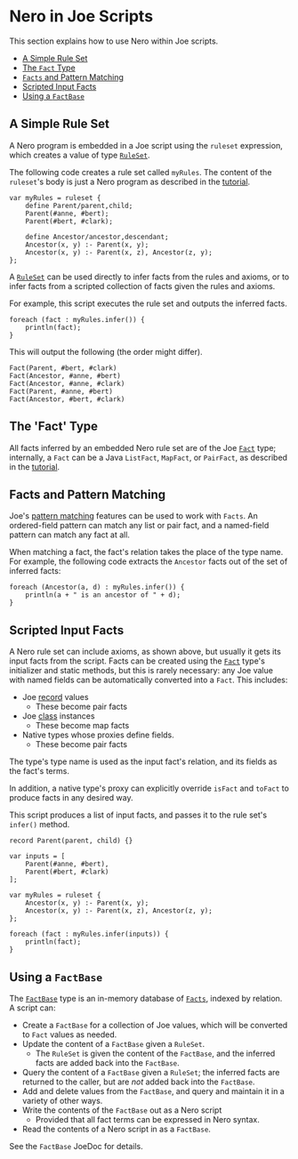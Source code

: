 # Nero in Joe Scripts

This section explains how to use Nero within Joe scripts.

- [A Simple Rule Set](#a-simple-rule-set)
- [The `Fact` Type](#the-fact-type)
- [`Facts` and Pattern Matching](#facts-and-pattern-matching)
- [Scripted Input Facts](#scripted-input-facts)
- [Using a `FactBase`](#using-a-factbase)

## A Simple Rule Set

A Nero program is embedded in a Joe script using the `ruleset`
expression, which creates a value of type 
[`RuleSet`](../library/type.joe.RuleSet.md).  

The following code creates a rule set called `myRules`.  The content
of the `ruleset`'s body is just a Nero program as described in 
the [tutorial](nero_tutorial.md).

```joe
var myRules = ruleset {
    define Parent/parent,child;
    Parent(#anne, #bert);
    Parent(#bert, #clark);

    define Ancestor/ancestor,descendant;
    Ancestor(x, y) :- Parent(x, y);
    Ancestor(x, y) :- Parent(x, z), Ancestor(z, y);
};
```

A [`RuleSet`](../library/type.joe.RuleSet.md) can be used directly to infer facts from the
rules and axioms, or to infer facts from a scripted collection of
facts given the rules and axioms.

For example, this script executes the rule set and outputs the
inferred facts.

```joe
foreach (fact : myRules.infer()) {
    println(fact);
}
```

This will output the following (the order might differ).

```
Fact(Parent, #bert, #clark)
Fact(Ancestor, #anne, #bert)
Fact(Ancestor, #anne, #clark)
Fact(Parent, #anne, #bert)
Fact(Ancestor, #bert, #clark)
```

## The 'Fact' Type

All facts inferred by an embedded Nero rule set are of the Joe
[`Fact`](../library/type.joe.Fact.md) type; internally, a `Fact` can
be a Java `ListFact`, `MapFact`, or `PairFact`, as described in the
[tutorial](nero_tutorial.md). 

## Facts and Pattern Matching

Joe's [pattern matching](../patterns.md) features can be used to work with
`Facts`.  An ordered-field pattern can match any list or pair fact, and
a named-field pattern can match any fact at all.

When matching a fact, the fact's relation takes the place of the type name.
For example, the following code extracts the `Ancestor` facts out of the
set of inferred facts:

```joe
foreach (Ancestor(a, d) : myRules.infer()) {
    println(a + " is an ancestor of " + d);
}
```

## Scripted Input Facts

A Nero rule set can include axioms, as shown above, but usually it gets its
input facts from the script. Facts can be created using the 
[`Fact`](../library/type.joe.Fact.md) type's initializer and static methods,
but this is rarely necessary: any Joe value with named fields can be 
automatically converted into a `Fact`. This includes:

- Joe [record](../records.md) values
  - These become pair facts
- Joe [class](../classes.md) instances
  - These become map facts
- Native types whose proxies define fields.
  - These become pair facts

The type's type name is used as the input fact's relation, and its 
fields as the fact's terms.

In addition, a native type's proxy can explicitly override `isFact` and 
`toFact` to produce facts in any desired way.

This script produces a list of input facts, and passes it
to the rule set's `infer()` method.

```joe
record Parent(parent, child) {}

var inputs = [
    Parent(#anne, #bert),
    Parent(#bert, #clark)
];

var myRules = ruleset {
    Ancestor(x, y) :- Parent(x, y);
    Ancestor(x, y) :- Parent(x, z), Ancestor(z, y);
};

foreach (fact : myRules.infer(inputs)) {
    println(fact);
}
```

## Using a `FactBase`

The [`FactBase`](../library/type.joe.FactBase.md) type is an in-memory database
of [`Facts`](../library/type.joe.Fact.md), indexed by relation.  A script can:

- Create a `FactBase` for a collection of Joe values, which will be converted
  to `Fact` values as needed.
- Update the content of a `FactBase` given a `RuleSet`.
  - The `RuleSet` is given the content of the `FactBase`, and the inferred
    facts are added back into the `FactBase`.
- Query the content of a `FactBase` given a `RuleSet`; the inferred facts
  are returned to the caller, but are *not* added back into the `FactBase`.
- Add and delete values from the `FactBase`, and query and maintain it in
  a variety of other ways.
- Write the contents of the `FactBase` out as a Nero script
  - Provided that all fact terms can be expressed in Nero syntax.
- Read the contents of a Nero script in as a `FactBase`.

See the `FactBase` JoeDoc for details.

